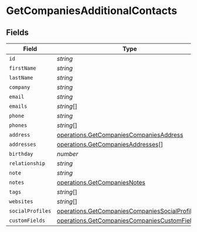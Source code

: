 # GetCompaniesAdditionalContacts


## Fields

| Field                                                                                                              | Type                                                                                                               | Required                                                                                                           | Description                                                                                                        |
| ------------------------------------------------------------------------------------------------------------------ | ------------------------------------------------------------------------------------------------------------------ | ------------------------------------------------------------------------------------------------------------------ | ------------------------------------------------------------------------------------------------------------------ |
| `id`                                                                                                               | *string*                                                                                                           | :heavy_minus_sign:                                                                                                 | N/A                                                                                                                |
| `firstName`                                                                                                        | *string*                                                                                                           | :heavy_minus_sign:                                                                                                 | N/A                                                                                                                |
| `lastName`                                                                                                         | *string*                                                                                                           | :heavy_minus_sign:                                                                                                 | N/A                                                                                                                |
| `company`                                                                                                          | *string*                                                                                                           | :heavy_minus_sign:                                                                                                 | N/A                                                                                                                |
| `email`                                                                                                            | *string*                                                                                                           | :heavy_minus_sign:                                                                                                 | N/A                                                                                                                |
| `emails`                                                                                                           | *string*[]                                                                                                         | :heavy_minus_sign:                                                                                                 | N/A                                                                                                                |
| `phone`                                                                                                            | *string*                                                                                                           | :heavy_minus_sign:                                                                                                 | N/A                                                                                                                |
| `phones`                                                                                                           | *string*[]                                                                                                         | :heavy_minus_sign:                                                                                                 | N/A                                                                                                                |
| `address`                                                                                                          | [operations.GetCompaniesCompaniesAddress](../../models/operations/getcompaniescompaniesaddress.md)                 | :heavy_minus_sign:                                                                                                 | N/A                                                                                                                |
| `addresses`                                                                                                        | [operations.GetCompaniesAddresses](../../models/operations/getcompaniesaddresses.md)[]                             | :heavy_minus_sign:                                                                                                 | N/A                                                                                                                |
| `birthday`                                                                                                         | *number*                                                                                                           | :heavy_minus_sign:                                                                                                 | N/A                                                                                                                |
| `relationship`                                                                                                     | *string*                                                                                                           | :heavy_minus_sign:                                                                                                 | N/A                                                                                                                |
| `note`                                                                                                             | *string*                                                                                                           | :heavy_minus_sign:                                                                                                 | N/A                                                                                                                |
| `notes`                                                                                                            | [operations.GetCompaniesNotes](../../models/operations/getcompaniesnotes.md)                                       | :heavy_minus_sign:                                                                                                 | N/A                                                                                                                |
| `tags`                                                                                                             | *string*[]                                                                                                         | :heavy_minus_sign:                                                                                                 | N/A                                                                                                                |
| `websites`                                                                                                         | *string*[]                                                                                                         | :heavy_minus_sign:                                                                                                 | N/A                                                                                                                |
| `socialProfiles`                                                                                                   | [operations.GetCompaniesCompaniesSocialProfiles](../../models/operations/getcompaniescompaniessocialprofiles.md)[] | :heavy_minus_sign:                                                                                                 | N/A                                                                                                                |
| `customFields`                                                                                                     | [operations.GetCompaniesCompaniesCustomFields](../../models/operations/getcompaniescompaniescustomfields.md)[]     | :heavy_minus_sign:                                                                                                 | N/A                                                                                                                |